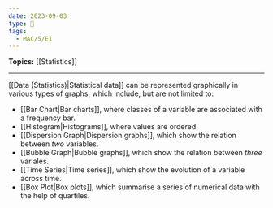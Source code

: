 ```yaml
---
date: 2023-09-03
type: 🧠
tags:
  - MAC/5/E1
---
```


**Topics:** [[Statistics]]

---

[[Data (Statistics)|Statistical data]] can be represented graphically in various types of graphs, which include, but are not limited to:

- [[Bar Chart|Bar charts]], where classes of a variable are associated with a frequency bar.
- [[Histogram|Histograms]], where values are ordered.
- [[Dispersion Graph|Dispersion graphs]], which show the relation between _two_ variables.
- [[Bubble Graph|Bubble graphs]], which show the relation between _three_ variales.
- [[Time Series|Time series]], which show the evolution of a variable across time.
- [[Box Plot|Box plots]], which summarise a series of numerical data with the help of quartiles.
